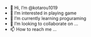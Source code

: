 - 👋 Hi, I’m @kotarou1019
- 👀 I’m interested in playing game
- 🌱 I’m currently learning proguraming
- 💞️ I’m looking to collaborate on ...
- 📫 How to reach me ...

<!---
kotarou1019/kotarou1019 is a ✨ special ✨ repository because its `README.md` (this file) appears on your GitHub profile.
You can click the Preview link to take a look at your changes.
--->
